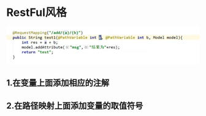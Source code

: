 # RestFul风格



![image-20241103151454676](./../../TyporaImage/SpringMVC/image-20241103151454676.png)

## 1.在变量上面添加相应的注解

## 2.在路径映射上面添加变量的取值符号